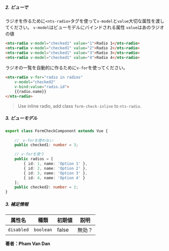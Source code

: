 ##### 2. ビューで

ラジオを作るために`<nts-radio>`タグを使って`v-model`と`value`大切な属性を渡してください。
`v-model`はビューモデルにバインドされる属性
`value`はあのラジオの値
```html
<nts-radio v-model="checked1" value="1">Radio 1</nts-radio>
<nts-radio v-model="checked1" value="2">Radio 2</nts-radio>
<nts-radio v-model="checked1" value="3">Radio 3</nts-radio>
<nts-radio v-model="checked1" value="4">Radio 4</nts-radio>
```

ラジオの一覧を自動的に作るために`v-for`を使ってください。
```html
<nts-radio v-for="radio in radios"
    v-model="checked2"
    v-bind:value="radio.id">
    {{radio.name}}
</nts-radio>
```
> Use inline radio, add class `form-check-inline` to `nts-radio`.

##### 3. ビューモデル
```typescript
export class FormCheckComponent extends Vue {
    
    //　v-forを使わない
    public checked1: number = 3;

    // v-forを使う
    public radios = [
        { id: 1, name: 'Option 1' },
        { id: 2, name: 'Option 2' },
        { id: 3, name: 'Option 3' },
        { id: 4, name: 'Option 4' }
    ];
    public checked2: number = 2;
}
```
##### 3. 補足情報

| 属性名 | 種類 | 初期値 | 説明 |
| -----|---------|--------------|-----------|
| `disabled` | `boolean` | false | 無効？ |

**著者：Pham Van Dan**